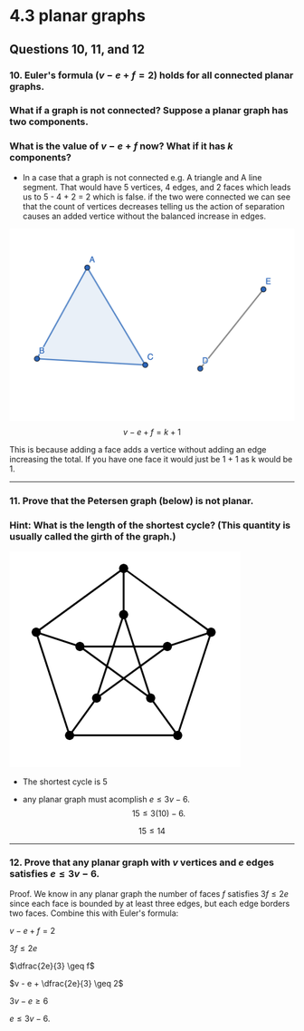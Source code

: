 # 4.3 planar graphs

## Questions 10, 11, and 12

### **10.** Euler's formula $(v - e + f = 2)$ holds for all connected planar graphs. 
### What if a graph is not connected? Suppose a planar graph has two components. 
### What is the value of $v - e + f$ now? What if it has $k$ components?

- In a case that a graph is not connected e.g. A triangle and A line segment. 
That would have 5 vertices, 4 edges, and 2 faces which leads us to 5 - 4 + 2 = 2 which is false. 
if the two were connected we can see that the count of vertices decreases telling us the action of separation causes an added vertice without the balanced increase in edges. 

![Image of graph](https://github.com/FunnyManAnar/csc208-main/blob/main/Screenshot%202024-06-04%20at%208.26.55%20AM.png)
$$v - e + f = k + 1$$

This is because adding a face adds a vertice without adding an edge increasing the total.
If you have one face it would just be 1 + 1 as k would be 1. 

***

### **11.** Prove that the Petersen graph (below) is not planar. 
### Hint: What is the length of the shortest cycle? (This quantity is usually called the girth of the graph.)

![Image of graph](https://github.com/FunnyManAnar/csc208-main/blob/main/Screenshot%202024-06-04%20at%203.15.57%20AM.png)

- The shortest cycle is 5

- any planar graph must acomplish $e \le 3v - 6\text{.}$    
 $$15 \le 3(10)-6\text{.}$$
 
 $$15 \le 14$$
***

### **12.** Prove that any planar graph with $v$ vertices and $e$ edges satisfies  $e \le 3v - 6\text{.}$ 

Proof. We know in any planar graph the number of faces $f$ satisfies $3f \le 2e$ since each face is bounded by at least three edges, but each edge borders two faces. Combine this with Euler's formula:



$v - e + f = 2$

$3f \le 2e$

$\dfrac{2e}{3} \geq f$

$v - e + \dfrac{2e}{3} \geq 2$

$3v - e \geq 6$

$e \le 3v - 6\text{.}$ 
